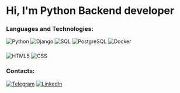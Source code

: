 # Hi, I'm Python Backend developer

### Languages and Technologies:
![Python](https://img.shields.io/badge/-Python-090909?style=for-the-badge&logo=Python&logoColor=3776AB)
![Django](https://img.shields.io/badge/-Django-090909?style=for-the-badge&logo=Django&logoColor=092E20)
![SQL](https://img.shields.io/badge/-SQL-090909?style=for-the-badge&logo=SQL&logoColor=blue)
![PostgreSQL](https://img.shields.io/badge/-PostgreSQL-090909?style=for-the-badge&logo=PostgreSQL&logoColor=4169E1)
![Docker](https://img.shields.io/badge/-Docker-090909?style=for-the-badge&logo=Docker&logoColor=2496ED)
###
![HTML5](https://img.shields.io/badge/-HTML-090909?style=for-the-badge&logo=HTML5&logoColor=E34F26)
![CSS](https://img.shields.io/badge/-CSS-090909?style=for-the-badge&logo=CSS3&logoColor=1572B6)

### Contacts: 
[![Telegram](https://img.shields.io/badge/-Telegram-090909?style=for-the-badge&logo=telegram&logoColor=27A0D9)](https://t.me/anonymous_true)
[![LinkedIn](https://img.shields.io/badge/-LinkedIn-090909?style=for-the-badge&logo=linkedin&logoColor=007BB6)](https://www.linkedin.com/in/rodkir)

